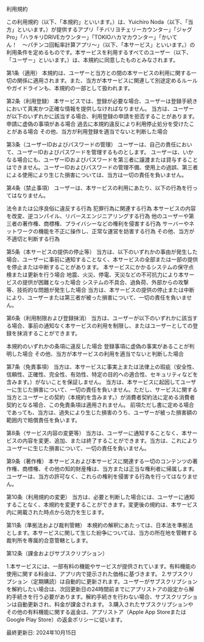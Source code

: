 利用規約

この利用規約（以下、「本規約」といいます。）は、Yuichiro Noda（以下、「当方」といいます。）が提供するアプリ「チバリヨチェリーカウンター」「ジャグPro」「ハラキリDRIVEカウンター」「TOKIOハカマカウンター」「かいてん！　〜パチンコ回転率計算アプリ〜」（以下、「本サービス」といいます。）の利用条件を定めるものです。本サービスを利用するすべてのユーザー（以下、「ユーザー」といいます。）は、本規約に同意したものとみなされます。

第1条（適用）
本規約は、ユーザーと当方との間の本サービスの利用に関する一切の関係に適用されます。また、当方が本サービスに関連して別途定めるルールやガイドラインも、本規約の一部として扱われます。

第2条（利用登録）
本サービスでは、登録が必要な場合、ユーザーは登録手続きにおいて真実かつ正確な情報を提供しなければなりません。
当方は、ユーザーが以下のいずれかに該当する場合、利用登録の申請を拒否することがあります。
申請に虚偽の事項がある場合
過去に本規約違反により利用停止処分を受けたことがある場合
その他、当方が利用登録を適当でないと判断した場合

第3条（ユーザーIDおよびパスワードの管理）
ユーザーは、自己の責任において、ユーザーIDおよびパスワードを管理するものとします。
ユーザーは、いかなる場合にも、ユーザーIDおよびパスワードを第三者に譲渡または貸与することはできません。ユーザーIDおよびパスワードの管理不備、使用上の過誤、第三者による使用により生じた損害については、当方は一切の責任を負いません。

第4条（禁止事項）
ユーザーは、本サービスの利用にあたり、以下の行為を行ってはなりません。

法令または公序良俗に違反する行為
犯罪行為に関連する行為
本サービスの内容を改変、逆コンパイル、リバースエンジニアリングする行為
他のユーザーや第三者の著作権、商標権、プライバシーなどの権利を侵害する行為
サーバーやネットワークの機能を不正に操作し、正常な運営を妨害する行為
その他、当方が不適切と判断する行為

第5条（本サービスの提供の停止等）
当方は、以下のいずれかの事由が発生した場合、ユーザーに事前に通知することなく、本サービスの全部または一部の提供を停止または中断することがあります。
本サービスにかかるシステムの保守点検または更新を行う場合
地震、火災、停電、天災などの不可抗力により本サービスの提供が困難となった場合
システムの不具合、過負荷、外部からの攻撃等、技術的な問題が発生した場合
当方は、本サービスの提供の停止または中断により、ユーザーまたは第三者が被った損害について、一切の責任を負いません。

第6条（利用制限および登録抹消）
当方は、ユーザーが以下のいずれかに該当する場合、事前の通知なく本サービスの利用を制限し、またはユーザーとしての登録を抹消することができます。

本規約のいずれかの条項に違反した場合
登録事項に虚偽の事実があることが判明した場合
その他、当方が本サービスの利用を適当でないと判断した場合

第7条（免責事項）
当方は、本サービスに事実上または法律上の瑕疵（安全性、信頼性、正確性、完全性、有効性、特定の目的への適合性、セキュリティなどを含みます。）がないことを保証しません。
当方は、本サービスに起因してユーザーに生じた損害について、一切の責任を負いません。ただし、サービスに関する当方とユーザーとの契約（本規約を含みます。）が消費者契約法に定める消費者契約となる場合、この免責条項は適用されません。
前項ただし書に定める場合であっても、当方は、過失により生じた損害のうち、ユーザーが被った損害額の範囲内で賠償責任を負います。

第8条（サービス内容の変更等）
当方は、ユーザーに通知することなく、本サービスの内容を変更、追加、または終了することができます。当方は、これによりユーザーに生じた損害について、一切の責任を負いません。

第9条（著作権）
本サービスおよび本サービスに関連する一切のコンテンツの著作権、商標権、その他の知的財産権は、当方または正当な権利者に帰属します。ユーザーは、当方の許可なく、これらの権利を侵害する行為を行ってはなりません。

第10条（利用規約の変更）
当方は、必要と判断した場合には、ユーザーに通知することなく、本規約を変更することができます。変更後の規約は、本サービス内に掲載された時点から効力を生じます。

第11条（準拠法および裁判管轄）
本規約の解釈にあたっては、日本法を準拠法とします。本サービスに関して生じた紛争については、当方の所在地を管轄する裁判所を専属的合意管轄とします。

第12条（課金およびサブスクリプション）

1.本サービスには、一部有料の機能やサービスが提供されています。有料機能の使用に関する料金は、アプリ内で提示された価格に基づきます。
2.サブスクリプション（定期購読）は自動的に更新されます。ユーザーがサブスクリプションを解約したい場合は、次回更新日の24時間前までにアプリストアの設定から解約手続きを行う必要があります。解約手続きを行わない場合、サブスクリプションは自動更新され、料金が課金されます。
3.購入されたサブスクリプションやその他の有料機能に関する返金は、アプリストア（Apple App StoreまたはGoogle Play Store）の返金ポリシーに従います。


最終更新日: 2024年10月15日
